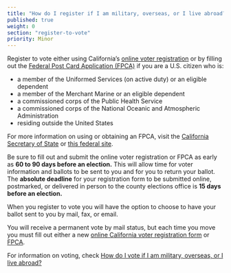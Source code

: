 ```yaml
---
title: "How do I register if I am military, overseas, or I live abroad?"
published: true
weight: 0
section: "register-to-vote"
priority: Minor
---
```


Register to vote either using California’s [online voter registration](http://registertovote.ca.gov/) or by filling out the [Federal Post Card Application (FPCA)](https://www.fvap.gov/uploads/FVAP/Forms/fpca2013.pdf) if you are a U.S. citizen who is:  
- a member of the Uniformed Services (on active duty) or an eligible dependent
- a member of the Merchant Marine or an eligible dependent
- a commissioned corps of the Public Health Service
- a commissioned corps of the National Oceanic and Atmospheric Administration
- residing outside the United States  

For more information on using or obtaining an FPCA, visit the [California Secretary of State](http://www.sos.ca.gov/elections/voter-registration/military-overseas-voters/) or [this federal site](https://www.fvap.gov/).  

Be sure to fill out and submit the online voter registration or FPCA as early as **60 to 90 days before an election.**  This will allow  time for voter information and ballots to be sent to you and for you to return your ballot. The **absolute deadline** for your registration form to be submitted online, postmarked, or delivered in person to the county elections office is **15 days before an election.**  

When you register to vote you will have the option to choose to have your ballot sent to you by mail, fax, or email.  

You will receive a permanent vote by mail status, but each time you move you must fill out either a new [online California voter registration form](http://registertovote.ca.gov/) or [FPCA](https://www.fvap.gov/).  

For information on voting, check [How do I vote if I am military, overseas, or I live abroad?](#item-vote-if-military-overseas)
